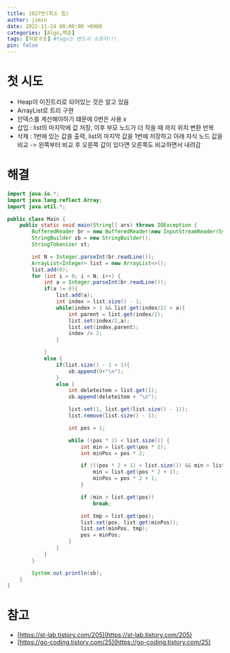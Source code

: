 ```yaml
---
title: 1927번(최소 힙)
author: jimin
date: 2022-11-24 00:00:00 +0900
categories: [Algo,백준]
tags: [자료구조] #tags는 반드시 소문자!!!
pin: false
---
```


# 첫 시도

 - Heap이 이진트리로 되어있는 것은 알고 있음
 - ArrayList로 트리 구현
 - 인덱스를 계산해야하기 떄문에 0번은 사용 x
 - 삽입 : list의 마지막에 값 저장, 이후 부모 노드가 더 작을 때 까지 위치 변환 반복
 - 삭제 : 1번에 있는 값을 출력, list의 마지막 값을 1번에 저장하고 아래 자식 노드 값을 비교 -> 왼쪽부터 비교 후 오른쪽 값이 있다면 오른쪽도 비교하면서 내려감

# 해결

```java
import java.io.*;
import java.lang.reflect.Array;
import java.util.*;

public class Main {
    public static void main(String[] ars) throws IOException {
        BufferedReader br = new BufferedReader(new InputStreamReader(System.in));
        StringBuilder sb = new StringBuilder();
        StringTokenizer st;

        int N = Integer.parseInt(br.readLine());
        ArrayList<Integer> list = new ArrayList<>();
        list.add(0);
        for (int i = 0; i < N; i++) {
            int a = Integer.parseInt(br.readLine());
            if(a != 0){
                list.add(a);
                int index = list.size() - 1;
                while(index > 1 && list.get(index/2) > a){
                    int parent = list.get(index/2);
                    list.set(index/2,a);
                    list.set(index,parent);
                    index /= 2;
                }

            }
            else {
                if(list.size() - 1 < 1){
                    sb.append(0+"\n");
                }
                else {
                    int deleteitem = list.get(1);
                    sb.append(deleteitem + "\n");

                    list.set(1, list.get(list.size() - 1));
                    list.remove(list.size() - 1);

                    int pos = 1;

                    while ((pos * 2) < list.size()) {
                        int min = list.get(pos * 2);
                        int minPos = pos * 2;

                        if (((pos * 2 + 1) < list.size()) && min > list.get(pos * 2 + 1)) {
                            min = list.get(pos * 2 + 1);
                            minPos = pos * 2 + 1;
                        }

                        if (min > list.get(pos))
                            break;

                        int tmp = list.get(pos);
                        list.set(pos, list.get(minPos));
                        list.set(minPos, tmp);
                        pos = minPos;
                    }
                }
            }
        }

        System.out.println(sb);
    }
}
```

# 참고

 - [https://st-lab.tistory.com/205](https://st-lab.tistory.com/205)
 - [https://go-coding.tistory.com/25](https://go-coding.tistory.com/25)
